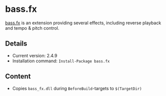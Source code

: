 bass.fx
===

[bass.fx] is an extension providing several effects, including reverse playback and tempo & pitch control.

Details
---
  - Current version: 2.4.9
  - Installation command: ``Install-Package bass.fx``

Content
---
  - Copies ``bass_fx.dll`` during ``BeforeBuild``-targets to ``$(TargetDir)``

[bass.fx]:       http://www.un4seen.com/bass.html